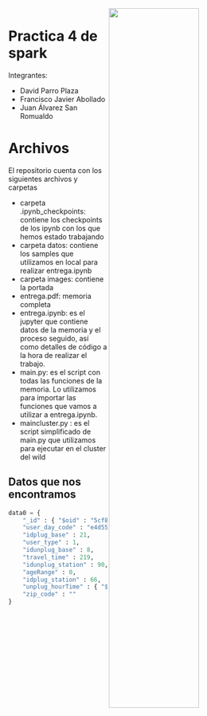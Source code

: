 
<img align="right" src="images/01-bicimad-escena-principal.gif" width="60%"/>

# Practica 4 de spark

Integrantes:
* David Parro Plaza
* Francisco Javier Abollado
* Juan Álvarez San Romualdo

# Archivos <a name=id1.3> </a>

El repositorio cuenta con los siguientes archivos y carpetas

* carpeta .ipynb_checkpoints:  contiene los checkpoints de los ipynb con los que hemos estado trabajando
* carpeta datos: contiene los samples que utilizamos en local para realizar entrega.ipynb 
* carpeta images: contiene la portada 
* entrega.pdf: memoria completa
* entrega.ipynb: es el jupyter que contiene datos de la memoria y el proceso seguido, así como detalles de código a la hora de realizar el trabajo.
* main.py: es el script con todas las funciones de la memoria. Lo utilizamos para importar las funciones que vamos a utilizar a entrega.ipynb.
* maincluster.py : es el script simplificado de main.py que utilizamos para ejecutar en el cluster del wild 


## Datos que nos encontramos <a name=id1.4> </a>

```python
data0 = { 
    "_id" : { "$oid" : "5cf83b752f3843a016be4e2f" }, 
    "user_day_code" : "e4d55deb9ac172a8d8f5f0a32599815bd51b7c8760d67e42b11adf7c0829341b", 
    "idplug_base" : 21, 
    "user_type" : 1, 
    "idunplug_base" : 8, 
    "travel_time" : 219, 
    "idunplug_station" : 90, 
    "ageRange" : 0, 
    "idplug_station" : 66, 
    "unplug_hourTime" : { "$date" : "2019-06-01T00:00:00.000+0200" }, 
    "zip_code" : "" 
}
```



